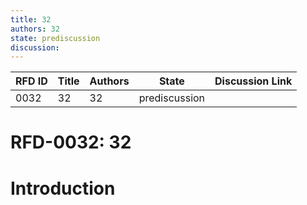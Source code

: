 ```yaml
---
title: 32
authors: 32
state: prediscussion
discussion: 
---
```

| RFD ID | Title | Authors | State | Discussion Link |
|---|---|---|---|---|
| 0032 | 32 | 32 | prediscussion |  |

# RFD-0032: 32

# Introduction

